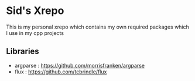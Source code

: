 # Sid's Xrepo
This is my personal xrepo which contains my own required packages which I use in my cpp projects

## Libraries
- argparse : https://github.com/morrisfranken/argparse
- flux : https://github.com/tcbrindle/flux
